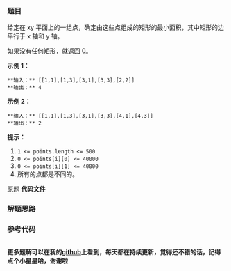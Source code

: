 ### 题目
给定在 xy 平面上的一组点，确定由这些点组成的矩形的最小面积，其中矩形的边平行于 x 轴和 y 轴。

如果没有任何矩形，就返回 0。



**示例 1：**

    
    
    **输入：** [[1,1],[1,3],[3,1],[3,3],[2,2]]
    **输出：** 4
    

**示例 2：**

    
    
    **输入：** [[1,1],[1,3],[3,1],[3,3],[4,1],[4,3]]
    **输出：** 2
    



**提示：**

  1. `1 <= points.length <= 500`
  2. `0 <= points[i][0] <= 40000`
  3. `0 <= points[i][1] <= 40000`
  4. 所有的点都是不同的。

[原题](https://leetcode-cn.com/problems/minimum-area-rectangle/)    **[代码文件]()**


### 解题思路




### 参考代码

```go


```




**更多题解可以在我的[github](https://github.com/LZH139/leetcode_Go)上看到，每天都在持续更新，觉得还不错的话，记得点个小星星哈，谢谢啦**
